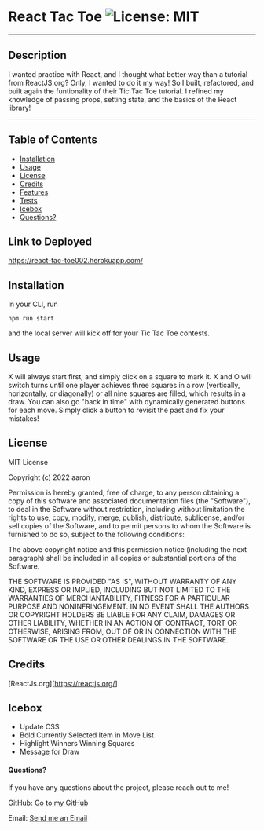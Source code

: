 # React Tac Toe ![License: MIT](https://img.shields.io/badge/license-MIT-orange?style=for-the-badge&logo=appveyor)

---

## Description

I wanted practice with React, and I thought what better way than a tutorial from ReactJS.org? Only, I wanted to do it my way! So I built, refactored, and built again the funtionality of their Tic Tac Toe tutorial. I refined my knowledge of passing props, setting state, and the basics of the React library!

---

## Table of Contents

- [Installation](#installation)
- [Usage](#usage)
- [License](#license)
- [Credits](#credits)
- [Features](#features)
- [Tests](#tests)
- [Icebox](#icebox)
- [Questions?](#questions)

## Link to Deployed

https://react-tac-toe002.herokuapp.com/

## Installation

In your CLI, run

```
npm run start
```

and the local server will kick off for your Tic Tac Toe contests.

## Usage

X will always start first, and simply click on a square to mark it. X and O will switch turns until one player achieves three squares in a row (vertically, horizontally, or diagonally) or all nine squares are filled, which results in a draw. You can also go "back in time" with dynamically generated buttons for each move. Simply click a button to revisit the past and fix your mistakes!

## License

MIT License

Copyright (c) 2022 aaron

Permission is hereby granted, free of charge, to any person obtaining a copy of this software and associated documentation files (the "Software"), to deal in the Software without restriction, including without limitation the rights to use, copy, modify, merge, publish, distribute, sublicense, and/or sell copies of the Software, and to permit persons to whom the Software is furnished to do so, subject to the following conditions:

The above copyright notice and this permission notice (including the next paragraph) shall be included in all copies or substantial portions of the Software.

THE SOFTWARE IS PROVIDED "AS IS", WITHOUT WARRANTY OF ANY KIND, EXPRESS OR IMPLIED, INCLUDING BUT NOT LIMITED TO THE WARRANTIES OF MERCHANTABILITY, FITNESS FOR A PARTICULAR PURPOSE AND NONINFRINGEMENT. IN NO EVENT SHALL THE AUTHORS OR COPYRIGHT HOLDERS BE LIABLE FOR ANY CLAIM, DAMAGES OR OTHER LIABILITY, WHETHER IN AN ACTION OF CONTRACT, TORT OR OTHERWISE, ARISING FROM, OUT OF OR IN CONNECTION WITH THE SOFTWARE OR THE USE OR OTHER DEALINGS IN THE SOFTWARE.

## Credits

[ReactJs.org][https://reactjs.org/]

## Icebox

- Update CSS
- Bold Currently Selected Item in Move List
- Highlight Winners Winning Squares
- Message for Draw

#### Questions?

If you have any questions about the project, please reach out to me!

GitHub: [Go to my GitHub](https://github.com/afarr002)

Email: [Send me an Email](afarrell002@gmail.com)

